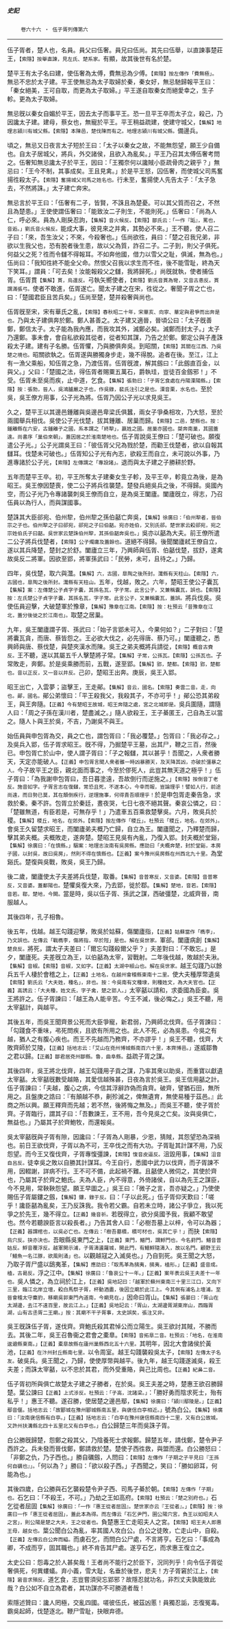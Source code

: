 

##### 史記
　　 `卷六十六 ‧ 伍子胥列傳第六`

* * *

伍子胥者，楚人也，名員。員父曰伍奢。員兄曰伍尚。其先曰伍舉，以直諫事楚莊王，`【索隱】按舉直諫，見左氏、楚系家。`有顯，故其後世有名於楚。

楚平王有太子名曰建，使伍奢為太傅，費無忌為少傅。`【索隱】按左傳作「費無極」。`無忌不忠於太子建。平王使無忌為太子取婦於秦，秦女好，無忌馳歸報平王曰：「秦女絕美，王可自取，而更為太子取婦。」平王遂自取秦女而絕愛幸之，生子軫。更為太子取婦。

無忌旣以秦女自媚於平王，因去太子而事平王。恐一旦平王卒而太子立，殺己，乃因讒太子建。建母，蔡女也，無寵於平王。平王稍益疏建，使建守城父，`【集解】地理志潁川有城父縣。【索隱】本陳邑，楚伐陳而有之。地理志潁川有城父縣。`備邊兵。

頃之，無忌又日夜言太子短於王曰：「太子以秦女之故，不能無怨望，願王少自備也。自太子居城父，將兵，外交諸侯，且欲入為亂矣。」平王乃召其太傅伍奢考問之。伍奢知無忌讒太子於平王，因曰：「王獨奈何以讒賊小臣疏骨肉之親乎？」無忌曰：「王今不制，其事成矣。王且見禽。」於是平王怒，囚伍奢，而使城父司馬奮揚徃殺太子。`【索隱】奮揚城父司馬之姓名也。`行未至，奮揚使人先告太子：「太子急去，不然將誅。」太子建亡奔宋。

無忌言於平王曰：「伍奢有二子，皆賢，不誅且為楚憂。可以其父質而召之，不然且為楚患。」王使使謂伍奢曰：「能致汝二子則生，不能則死。」伍奢曰：「尚為人仁，呼必來。員為人剛戾忍訽，`【集解】音火候反。【索隱】鄒氏云：「一作『詬』，罵也，音逅。」劉氏音火候反。`能成大事，彼見來之并禽，其勢必不來。」王不聽，使人召二子曰：「來，吾生汝父；不來，今殺奢也。」伍尚欲徃，員曰：「楚之召我兄弟，非欲以生我父也，恐有脫者後生患，故以父為質，詐召二子。二子到，則父子俱死。何益父之死？徃而令讎不得報耳。不如奔他國，借力以雪父之耻，俱滅，無為也。」伍尚曰：「我知徃終不能全父命。然恨父召我以求生而不徃，後不能雪耻，終為天下笑耳。」謂員：「可去矣！汝能報殺父之讎，我將歸死。」尚旣就執，使者捕伍胥。伍胥貫`【集解】貫，烏還反。`弓執矢嚮使者，`【索隱】劉氏音貫為彎，又音古患反。貫謂滿張弓。`使者不敢進，伍胥遂亡。聞太子建之在宋，徃從之。奢聞子胥之亡也，曰：「楚國君臣且苦兵矣。」伍尚至楚，楚并殺奢與尚也。

伍胥旣至宋，宋有華氏之亂，`【索隱】春秋昭二十年，宋華亥、向寧、華定與君爭而出奔是也。`乃與太子建俱奔於鄭。鄭人甚善之。太子建又適晉，晉頃公曰：「太子旣善鄭，鄭信太子。太子能為我內應，而我攻其外，滅鄭必矣。滅鄭而封太子。」太子乃還鄭。事未會，會自私欲殺其從者，從者知其謀，乃告之於鄭。鄭定公與子產誅殺太子建。建有子名勝。伍胥懼，乃與勝俱奔吳。到昭關，`【索隱】其關在江西、乃吳楚之境也。`昭關欲執之。伍胥遂與勝獨身步走，幾不得脫。追者在後。至江，江上有一漁父乘船，知伍胥之急，乃渡伍胥。伍胥旣渡，解其劔曰：「此劔直百金，以與父。」父曰：「楚國之法，得伍胥者賜粟五萬石，爵執珪，豈徒百金劔邪！」不受。伍胥未至吳而疾，止中道，乞食。`【集解】張勃曰：「子胥乞食處在丹陽溧陽縣。」【索隱】按：張勃，晉人，吳鴻臚嚴之子也，作吳錄，裴氏注引之是也。溧音栗，水名也。`至於吳，吳王僚方用事，公子光為將。伍胥乃因公子光以求見吳王。

久之，楚平王以其邊邑鍾離與吳邊邑卑梁氏俱蠶，兩女子爭桑相攻，乃大怒，至於兩國舉兵相伐。吳使公子光伐楚，拔其鍾離、居巢而歸。`【索隱】二邑，楚縣也。按：鍾離縣在六安，古鍾離子之國，系本謂之「終犂」，嬴姓之國。居巢亦國也。桀奔南巢，其國蓋遠。尚書序「巢伯來朝」，蓋因居之於淮南楚地也。`伍子胥說吳王僚曰：「楚可破也。願復遣公子光。」公子光謂吳王曰：「彼伍胥父兄為戮於楚，而勸王伐楚者，欲以自報其讎耳。伐楚未可破也。」伍胥知公子光有內志，欲殺王而自立，未可說以外事，乃進專諸於公子光，`【索隱】左傳謂之「專設諸」。`退而與太子建之子勝耕於野。

五年而楚平王卒。初，平王所奪太子建秦女生子軫，及平王卒，軫竟立為後，是為昭王。吳王僚因楚喪，使二公子將兵徃襲楚。楚發兵絕吳兵之後，不得歸。吳國內空，而公子光乃令專諸襲刺吳王僚而自立，是為吳王闔廬。闔廬旣立，得志，乃召伍員以為行人，而與謀國事。

楚誅其大臣郤宛、伯州犂，伯州犂之孫伯嚭亡奔吳，`【集解】徐廣曰：「伯州犂者，晉伯宗之子也。伯州犂之子曰郤宛，郤宛之子曰伯嚭。宛亦姓伯，又別氏郤。楚世家云殺郤宛，宛之宗姓伯氏子曰嚭。吳世家云楚誅伯州犂，其孫伯嚭奔吳也。」`吳亦以嚭為大夫。前王僚所遣二公子將兵伐楚者，`【索隱】公子燭庸及蓋餘也。`道絕不得歸。後聞闔廬弒王僚自立，遂以其兵降楚，楚封之於舒。闔廬立三年，乃興師與伍胥、伯嚭伐楚，拔舒，遂禽故吳反二將軍。因欲至郢，將軍孫武曰：「民勞，未可，且待之。」乃歸。

四年，吳伐楚，取六與灊。`【集解】六，古國，臯陶之後所封。灊縣有天柱山。【索隱】六，古國也，臯陶之後所封。灊縣有天柱山。`五年，伐越，敗之。六年，楚昭王使公子囊瓦`【集解】案：左傳楚公子貞字子囊，其孫名瓦，字子常。此言公子，又兼稱囊瓦，誤也。【索隱】按：左氏楚公子貞字子囊，其孫名瓦，字子常。此言公子，又兼稱囊瓦，蓋誤。`將兵伐吳。吳使伍員迎擊，大破楚軍於豫章，`【集解】豫章在江南。【索隱】按：杜預云「昔豫章在江北，蓋分後徙之於江南也」。`取楚之居巢。

九年，吳王闔廬謂子胥、孫武曰：「始子言郢未可入，今果何如？」二子對曰：「楚將囊瓦貪，而唐、蔡皆怨之。王必欲大伐之，必先得唐、蔡乃可。」闔廬聽之，悉興師與唐、蔡伐楚，與楚夾漢水而陳。吳王之弟夫概將兵請從，`【索隱】概音古賚反。`王不聽，遂以其屬五千人擊楚將子常。`【集解】子常，公孫瓦。【索隱】公孫瓦也。`子常敗走，奔鄭。於是吳乘勝而前，五戰，遂至郢。`【集解】郢，楚都。【索隱】郢，楚都也。音以正反，又一音以井反。`己卯，楚昭王出奔。庚辰，吳王入郢。

昭王出亡，入雲夢；盜擊王，王走鄖。`【集解】音云，國名。【索隱】奏雲二音。走，向也。鄖，國名。`鄖公弟懷曰：「平王殺我父，我殺其子，不亦可乎！」鄖公恐其弟殺王，與王奔隨。`【正義】今有楚昭王故城，昭王奔隨之處，宮之北城即是。`吳兵圍隨，謂隨人曰：「周之子孫在漢川者，楚盡滅之。」隨人欲殺王，王子綦匿王，己自為王以當之。隨人卜與王於吳，不吉，乃謝吳不與王。

始伍員與申包胥為交，員之亡也，謂包胥曰：「我必覆楚。」包胥曰：「我必存之。」及吳兵入郢，伍子胥求昭王。旣不得，乃掘楚平王墓，出其尸，鞭之三百，然後已。申包胥亡於山中，使人謂子胥曰：「子之報讎，其以甚乎！吾聞之，人衆者勝天，天定亦能破人。`【正義】申包胥言聞人衆者雖一時凶暴勝天，及天降其凶，亦破於彊暴之人。`今子故平王之臣，親北面而事之，今至於僇死人，此豈其無天道之極乎！」伍子胥曰：「為我謝申包胥曰，吾日暮塗遠，吾故倒行而逆施之。」`【索隱】按倒音丁老反。施音如字。子胥言志在復讎，常恐且死，不遂本心，今幸而報，豈論理乎！譬如人行，前途尚遠，而日勢已莫，其在顛倒疾行，逆理施事，何得責吾順理乎！`於是申包胥走秦告急，求救於秦。秦不許。包胥立於秦廷，晝夜哭，七日七夜不絕其聲。秦哀公憐之，曰：「楚雖無道，有臣若是，可無存乎！」乃遣車五百乘救楚擊吳。六月，敗吳兵於稷。`【集解】稷丘，地名，在郊外。【索隱】按左傳作「稷丘」。杜預云「稷丘，地名，在郊外」。`會吳王久留楚求昭王，而闔廬弟夫概乃亡歸，自立為王。闔廬聞之，乃釋楚而歸，擊其弟夫概。夫概敗走，遂奔楚。楚昭王見吳有內亂，乃復入郢。封夫概於堂谿，`【集解】徐廣曰：「在慎縣。」駰案：地理志汝南有吳房縣。應劭曰「夫概奔楚，封於堂谿，本房子國，以封吳，故曰吳房」，然則不得在慎縣也。【正義】案今豫州吳房縣在州西北九十里。`為堂谿氏。楚復與吳戰，敗吳，吳王乃歸。

後二歲，闔廬使太子夫差將兵伐楚，取番。`【集解】音普寒反，又音婆。【索隱】音普寒反，又音婆。蓋鄱陽也。`楚懼吳復大來，乃去郢，徙於鄀。`【集解】楚地，音若。【索隱】音若。鄀，楚地，今闕。`當是時，吳以伍子胥、孫武之謀，西破彊楚，北威齊晉，南服越人。

其後四年，孔子相魯。

後五年，伐越。越王勾踐迎擊，敗吳於姑蘇，傷闔廬指，`【正義】姑蘇當作「檇李」，乃文誤也。左傳云「戰檇李，傷將指，卒於陘」是也。解在吳世家。`軍郤。闔廬病創`【集解】楚良反。`將死，謂太子夫差曰：「爾忘勾踐殺爾父乎？」夫差對曰：「不敢忘。」是夕，闔廬死。夫差旣立為王，以伯嚭為太宰，習戰射。二年後伐越，敗越於夫湫。`【集解】音椒。【索隱】音椒，又如字。【正義】太湖中椒山也。解在吳世家。`越王勾踐乃以餘兵五千人棲於會稽之上，`【正義】土地名，在越州會稽縣東南十二里。`使大夫種厚幣遺吳`【索隱】劉氏云「大夫姓，種名」，非也。按：今吳南有文種埭，則種姓文，為大夫官也。【正義】高誘云：「大夫種，姓文氏，字子禽，楚之郢人。」`太宰嚭以請和，求委國為臣妾。吳王將許之。伍子胥諫曰：「越王為人能辛苦。今王不滅，後必悔之。」吳王不聽，用太宰嚭計，與越平。

其後五年，而吳王聞齊景公死而大臣爭寵，新君弱，乃興師北伐齊。伍子胥諫曰：「勾踐食不重味，弔死問疾，且欲有所用之也。此人不死，必為吳患。今吳之有越，猶人之有腹心疾也。而王不先越而乃務齊，不亦謬乎！」吳王不聽，伐齊，大敗齊師於艾陵，`【正義】括地志云：「艾山在兗州博城縣南百六十里，本齊博邑。」`遂威鄒魯之君以歸。`【正義】鄒君居兗州鄒縣。魯，曲阜縣。`益疏子胥之謀。

其後四年，吳王將北伐齊，越王勾踐用子貢之謀，乃率其衆以助吳，而重寶以獻遺太宰嚭。太宰嚭旣數受越賂，其愛信越殊甚，日夜為言於吳王。吳王信用嚭之計。伍子胥諫曰：「夫越，腹心之病，今信其浮辭詐偽而貪齊。破齊，譬猶石田，無所用之。且盤庚之誥曰：『有顛越不恭，劓殄滅之，俾無遺育，無使易種于茲邑。』此商之所以興。願王釋齊而先越；若不然，後將悔之無及。」而吳王不聽，使子胥於齊。子胥臨行，謂其子曰：「吾數諫王，王不用，吾今見吳之亡矣。汝與吳俱亡，無益也。」乃屬其子於齊鮑牧，而還報吳。

吳太宰嚭旣與子胥有隙，因讒曰：「子胥為人剛暴，少恩，猜賊，其怨望恐為深禍也。前日王欲伐齊，子胥以為不可，王卒伐之而有大功。子胥耻其計謀不用，乃反怨望。而今王又復伐齊，子胥專愎彊諫，`【索隱】愎音皮逼反。`沮毀用事，`【集解】沮音自呂反。`徒幸吳之敗以自勝其計謀耳。今王自行，悉國中武力以伐齊，而子胥諫不用，因輟謝，詳病不行。王不可不備，此起禍不難。且嚭使人微伺之，其使於齊也，乃屬其子於齊之鮑氏。夫為人臣，內不得意，外倚諸侯，自以為先王之謀臣，今不見用，常鞅鞅怨望。願王早圖之。」吳王曰：「微子之言，吾亦疑之。」乃使使賜伍子胥屬鏤之劔，`【集解】鏤，錄于反。`曰：「子以此死。」伍子胥仰天歎曰：「嗟乎！讒臣嚭為亂矣，王乃反誅我。我令若父霸。自若未立時，諸公子爭立，我以死爭之於先王，幾不得立。`【正義】幾音祈。`若旣得立，欲分吳國予我，我顧不敢望也。然今若聽諛臣言以殺長者。」乃告其舍人曰：「必樹吾墓上以梓，令可以為器；`【正義】器謂棺也，以吳必亡也。左傳云：「樹吾墓檟，檟可材也，吳其亡乎！」`而抉`【索隱】烏穴反。抉亦決也。`吾眼縣吳東門之上，`【正義】東門，䲕門，謂䱐門也，今名葑門。䲕音普姑反。䱐音覆浮反。越軍開示浦，子胥濤盪羅城，開此門，有䲕䱐隨濤入，故以名門。顧野王云「䲕魚一名江豚，欲風則涌」也。`以觀越冦之入滅吳也。」乃自剄死。吳王聞之大怒，乃取子胥尸盛以鴟夷革，`【集解】應劭曰：「取馬革為鴟夷，鴟夷，榼形。」【正義】盛音成。榼，古曷反。`浮之江中。`【集解】徐廣曰：「魯哀公十一年。」【正義】案年表云吳王夫差十一年也。`吳人憐之，為立祠於江上，`【正義】吳地記曰：「越軍於蘇州東南三十里三江口，又向下三里，臨江北岸立壇，殺白馬祭子胥，杯動酒盡，後因立廟於此江上。今其側有浦名上壇浦。至晉會稽太守麋豹，移廟吳郭東門內道南，今廟見在。」`因命曰胥山。`【集解】張晏曰：「胥山在太湖邊，去江不遠百里，故云江上。」【正義】吳地記云：「胥山，太湖邊胥湖東岸山，西臨胥湖，山有古丞胥二王廟。」按：其廟不干子胥事，太史誤矣，張注又非。`

吳王旣誅伍子胥，遂伐齊。齊鮑氏殺其君悼公而立陽生。吳王欲討其賊，不勝而去。其後二年，吳王召魯衞之君會之橐臯。`【索隱】音拓臯二音。杜預云：「地名，在淮南逡遒縣東南。」【正義】橐臯故縣在廬州巢縣西北五十六里。`其明年，因北大會諸侯於黃池，`【正義】在汴州封丘縣南七里。`以令周室。越王勾踐襲殺吳太子，`【索隱】左傳太子名友。`破吳兵。吳王聞之，乃歸，使使厚幣與越平。後九年，越王勾踐遂滅吳，殺王夫差；而誅太宰嚭，以不忠於其君，而外受重賂，與己比周也。`【正義】紀鼻二音。`

伍子胥初所與俱亡故楚太子建之子勝者，在於吳。吳王夫差之時，楚惠王欲召勝歸楚。葉公諫曰`【正義】上式涉反。杜預云：「子高，沈諸梁。」`：「勝好勇而陰求死士，殆有私乎！」惠王不聽。遂召勝，使居楚之邊邑鄢，`【集解】徐廣曰：「潁川鄢陵是。」【正義】鄢音偃。括地志云：「故郾城在豫州郾城縣南五里，與襃信白亭相近。」`號為白公。`【集解】徐廣曰：「汝南襃信縣有白亭。」【正義】括地志云：「白亭在豫州襃信縣南四十二里，又有白公故城。又許州扶溝縣北四十五里北又有白亭也。」`白公歸楚三年而吳誅子胥。

白公勝旣歸楚，怨鄭之殺其父，乃陰養死士求報鄭。歸楚五年，請伐鄭，楚令尹子西許之。兵未發而晉伐鄭，鄭請救於楚。楚使子西徃救，與盟而還。白公勝怒曰：「非鄭之仇，乃子西也。」勝自礪劔，人問曰：`【索隱】左傳作「子期之子平見曰『王孫何自礪也』」。`「何以為？」勝曰：「欲以殺子西。」子西聞之，笑曰：「勝如卵耳，何能為也。」

其後四歲，白公勝與石乞襲殺楚令尹子西、司馬子綦於朝。`【索隱】左傳作「子期」也。`石乞曰：「不殺王，不可。」乃劫之王如高府。`【索隱】杜預云：「楚之別府也。」`石乞從者屈固`【集解】徐廣曰：「一作『惠王從者屈固』。楚世家亦云『王從者』。」【索隱】按：徐廣曰一作「惠王從者屈固」，蓋此本為得。而左傳云「石乞尹門，圉公陽穴宮，負王以如昭夫人之宮」，則公陽是楚之大夫，王之從者也。`負楚惠王亡走昭夫人之宮。`【索隱】昭王夫人即惠王母，越女也。`葉公聞白公為亂，率其國人攻白公。白公之徒敗，亡走山中，自殺。`【正義】左傳云白公奔而縊。`而虜石乞，而問白公尸處，不言將亨。石乞曰：「事成為卿，不成而亨，固其職也。」終不肯告其尸處。遂亨石乞，而求惠王復立之。

太史公曰：怨毒之於人甚矣哉！王者尚不能行之於臣下，況同列乎！向令伍子胥從奢俱死，何異螻蟻。弃小義，雪大耻，名垂於後世，悲夫！方子胥窘於江上，`【索隱】窘音求殞反。`道乞食，志豈嘗須臾忘郢邪？故隱忍就功名，非烈丈夫孰能致此哉？白公如不自立為君者，其功謀亦不可勝道者哉！

索隱述贊曰：讒人罔極，交亂四國。嗟彼伍氏，被茲凶慝！員獨忍詬，志復冤毒。霸吳起師，伐楚逐北。鞭尸雪耻，抉眼弃德。

* * *

